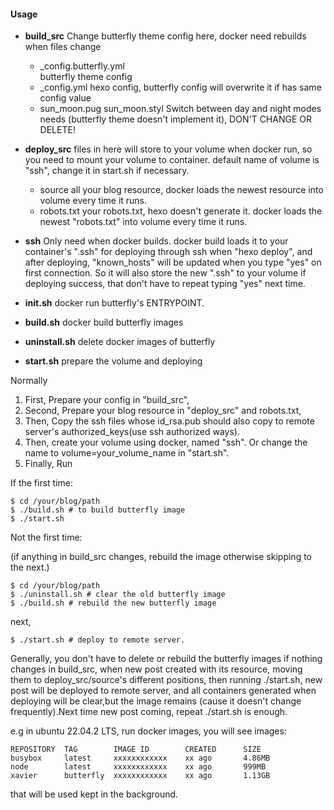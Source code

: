 #### Usage

- **build_src** Change butterfly theme config here, docker need rebuilds when files change
  - _config.butterfly.yml  
butterfly theme config
  - _config.yml 
hexo config, butterfly config will overwrite it if has same config value
  - sun_moon.pug sun_moon.styl 
Switch between day and night modes needs (butterfly theme doesn't implement it), DON'T CHANGE OR DELETE!

- **deploy_src** files in here will store to your volume when docker run, so you need to mount your volume to container. default name of volume is "ssh", change it in start.sh if necessary.
  - source 
all your blog resource, docker loads the newest resource into volume every time it runs.
  - robots.txt 
your robots.txt, hexo doesn't generate it. docker loads the newest "robots.txt" into volume every time it runs.

- **ssh** Only need when docker builds. docker build loads it to your container's ".ssh" for deploying through ssh when "hexo deploy", and after deploying, "known_hosts" will be updated when you type "yes" on first connection. So it will also store the new ".ssh" to your volume if deploying success, that don't have to repeat typing "yes" next time.

- **init.sh** docker run butterfly's ENTRYPOINT.

- **build.sh** docker build butterfly images

- **uninstall.sh** delete docker images of butterfly

- **start.sh** prepare the volume and deploying

Normally
1. First, Prepare your config in "build_src",
2. Second, Prepare your blog resource in "deploy_src" and robots.txt,
3. Then, Copy the ssh files whose id_rsa.pub should also copy to remote server's authorized_keys(use ssh authorized ways).
4. Then, create your volume using docker, named "ssh". Or change the name to volume=your_volume_name in "start.sh".
5. Finally, Run

If the first time:
```
$ cd /your/blog/path
$ ./build.sh # to build butterfly image
$ ./start.sh
```

Not the first time:

(if anything in build_src changes, rebuild the image otherwise skipping to the next.)
```
$ cd /your/blog/path
$ ./uninstall.sh # clear the old butterfly image
$ ./build.sh # rebuild the new butterfly image
```
next,
```
$ ./start.sh # deploy to remote server.
```

Generally, you don't have to delete or rebuild the butterfly images if nothing changes in build_src, when new post created with its resource, moving them to deploy_src/source's different positions, then running ./start.sh, new post will be deployed to remote server, and all containers generated when deploying will be clear,but the image remains (cause it doesn't change frequently).Next time new post coming, repeat ./start.sh is enough.

e.g in ubuntu 22.04.2 LTS, run docker images, you will see images:
```
REPOSITORY  TAG        IMAGE ID        CREATED      SIZE
busybox     latest     xxxxxxxxxxxx    xx ago       4.86MB
node        latest     xxxxxxxxxxxx    xx ago       999MB
xavier      butterfly  xxxxxxxxxxxx    xx ago       1.13GB
```
that will be used kept in the background.
